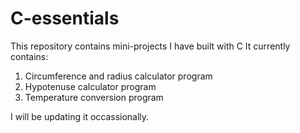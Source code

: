 # C-essentials
This repository contains mini-projects I have built with C 
It currently contains:

1. Circumference and radius calculator program
2. Hypotenuse calculator program
3. Temperature conversion program

I will be updating it occassionally.
